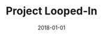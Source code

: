 ---
type: "project"
slug: "looped-in"
date: "2018-01-01"
title: "Project Looped-In"
description: ""
role: ""
cover: "https://via.placeholder.com/1600x900/ffff00"
---